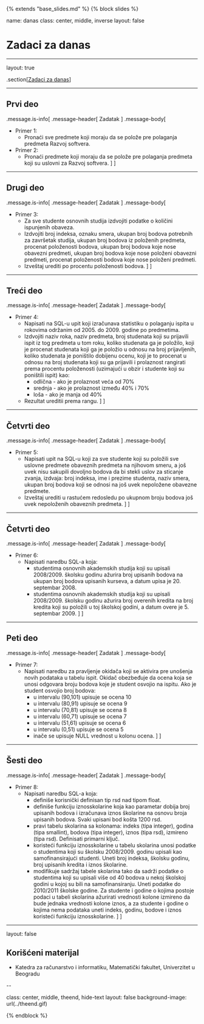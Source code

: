 {% extends "base_slides.md" %}
{% block slides %}

name: danas 
class: center, middle, inverse
layout: false

# Zadaci za danas

---
layout: true

.section[[Zadaci za danas](#sadrzaj)]

---

## Prvi deo
            

.message.is-info[
.message-header[
Zadatak
]
.message-body[
- Primer 1: 
    - Pronaći sve predmete koji moraju da se polože pre polaganja predmeta Razvoj softvera.
- Primer 2: 
  -  Pronaći predmete koji moraju da se polože pre polaganja predmeta koji su uslovni za Razvoj softvera.
]
]

---

## Drugi deo
.message.is-info[
.message-header[
Zadatak
]
.message-body[
- Primer 3: 
    - Za sve studente osnovnih studija izdvojiti podatke o količini ispunjenih obaveza. 
    - Izdvojiti broj indeksa, oznaku smera, ukupan broj bodova potrebnih za završetak studija, ukupan broj bodova iz položenih predmeta, procenat položenosti bodova, ukupan broj bodova koje nose obavezni predmeti, ukupan broj bodova koje nose položeni obavezni predmeti, procenat položenosti bodova koje nose položeni predmeti.
    - Izveštaj urediti po procentu položenosti bodova.
]
]

---

## Treći deo
.message.is-info[
.message-header[
Zadatak
]
.message-body[
- Primer 4: 
    - Napisati na SQL-u upit koji izračunava statistiku o polaganju ispita u rokovima održanim od 2005. do 2009. godine po predmetima. 
    - Izdvojiti naziv roka, naziv predmeta, broj studenata koji su prijavili ispit iz tog predmeta u tom roku, koliko studenata ga je položilo, koji je procenat studenata koji ga je položio u odnosu na broj prijavljenih, koliko studenata je poništilo dobijenu ocenu, koji je to procenat u odnosu na broj studenata koji su ga prijavili i prolaznost rangirati prema procentu položenosti (uzimajući u obzir i studente koji su poništili ispit) kao:
      - odlična - ako je prolaznost veća od 70%
      - srednja - ako je prolaznost između 40% i 70%
      - loša - ako je manja od 40%
    - Rezultat ureditii prema rangu.
]
]

---

## Četvrti deo
.message.is-info[
.message-header[
Zadatak
]
.message-body[
- Primer 5: 
    - Napisati upit na SQL-u koji za sve studente koji su položili sve uslovne predmete obaveznih predmeta na njihovom smeru, a još uvek nisu sakupili dovoljno bodova da bi stekli uslov za sticanje zvanja, izdvaja: broj indeksa, ime i prezime studenta, naziv smera, ukupan broj bodova koji se odnosi na još uvek nepoložene obavezne predmete. 
    - Izveštaj urediti u rastućem redosledu po ukupnom broju bodova još uvek nepoloženih obaveznih predmeta.
]
]

---
## Četvrti deo

.message.is-info[
.message-header[
Zadatak
]
.message-body[
- Primer 6: 
    - Napisati naredbu SQL-a koja:
      - studentima osnovnih akademskih studija koji su upisali 2008/2009. školsku godinu ažurira broj upisanih bodova na ukupan broj bodova upisanih kurseva, a datum upisa je 20. septembar 2008.
      - studentima osnovnih akademskih studija koji su upisali 2008/2009. školsku godinu ažurira broj overenih kredita na broj kredita koji su položili u toj školskoj godini, a datum overe je 5. septembar 2009.
]
]

---
## Peti deo

.message.is-info[
.message-header[
Zadatak
]
.message-body[
- Primer 7: 
    - Napisati naredbu za pravljenje okidača koji se aktivira pre unošenja novih podataka u tabelu ispit. Okidač obezbeđuje da ocena koja se unosi odgovara broju bodova koje je student osvojio na ispitu. Ako je student osvojio broj bodova:
      -  u intervalu (90,101) upisuje se ocena 10
      - u intervalu (80,91) upisuje se ocena 9
      - u intervalu (70,81) upisuje se ocena 8
      - u intervalu (60,71) upisuje se ocena 7
      - u intervalu (51,61) upisuje se ocena 6
      - u intervalu (0,51) upisuje se ocena 5
      - inače se upisuje NULL vrednost u kolonu ocena.
]
]

---
## Šesti deo
.message.is-info[
.message-header[
Zadatak
]
.message-body[
- Primer 8: 
    - Napisati naredbu SQL-a koja:
      - definiše korisnički definisan tip rsd nad tipom float.
      - definiše funkciju iznosskolarine koja kao parametar dobija broj upisanih bodova i izračunava iznos školarine na osnovu broja upisanih bodova. Svaki upisani bod košta 1200 rsd.
      - pravi tabelu skolarina sa kolonama: indeks (tipa integer), godina (tipa smallint), bodova (tipa integer), iznos (tipa rsd), izmireno (tipa rsd). Definisati primarni ključ.
      - koristeći funkciju iznosskolarine u tabelu skolarina unosi podatke o studentima koji su školsku 2008/2009. godinu upisali kao samofinansirajući studenti. Uneti broj indeksa, školsku godinu, broj upisanih kredita i iznos školarine.
      - modifikuje sadržaj tabele skolarina tako da sadrži podatke o studentima koji su upisali više od 40 bodova u nekoj školskoj godini u kojoj su bili na samofinansiranju. Uneti podatke do 2010/2011 školske godine. Za studente i godine o kojima postoje podaci u tabeli skolarina ažurirati vrednosti kolone izmireno da bude jednaka vrednosti kolone iznos, a za studente i godine o kojima nema podataka uneti indeks, godinu, bodove i iznos koristeći funkciju iznosskolarine.
]
]

---

layout: false

## Korišćeni materijal

- Katedra za računarstvo i informatiku, Matematički fakultet, Univerzitet u Beogradu

--

class: center, middle, theend, hide-text
layout: false
background-image: url(../theend.gif)

{% endblock %}